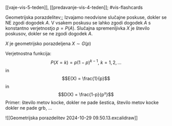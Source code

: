[[vaje-vis-5-teden]], [[predavanje-vis-4-teden]]; #vis-flashcards 

Geometrijska porazdelitev;; Izvajamo neodvisne slučajne poskuse, dokler se NE zgodi dogodek $A$.
V vsakem poskusu se lahko zgodi dogodek $A$ s konstantno verjetnostjo $p = P(A)$. Slučajna spremenljivka $X$ je število poskusov, dokler se ne zgodi dogodek $A$.

$X$ je geometrijsko porazdeljena $X \sim G(p)$

Verjetnostna funkcija: $$P(X = k) = p(1-p)^{k-1}, \ k = 1, 2, ...$$
in
$$E(X) = \frac{1}{p}$$in
 $$D(X) = \frac{1-p}{p²}$$
Primer: število metov kocke, dokler ne pade šestica, število metov kocke dokler ne pade grb, ...

![[Geometrijska porazdelitev 2024-10-29 09.50.13.excalidraw]]
